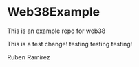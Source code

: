 # Web38Example
This is an example repo for web38


This is a test change! testing testing testing! 

Ruben Ramirez
